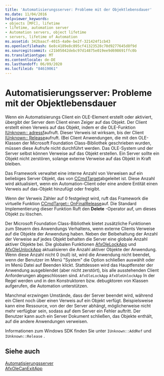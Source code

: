 ```yaml
---
title: 'Automatisierungsserver: Probleme mit der Objektlebensdauer'
ms.date: 11/04/2016
helpviewer_keywords:
- objects [MFC], lifetime
- lifetime, automation server
- Automation servers, object lifetime
- servers, lifetime of Automation
ms.assetid: 342baacf-4015-4a0e-be2f-321424f1cb43
ms.openlocfilehash: 6e8c4189e8c895cf41323528c70d9277645d8f9d
ms.sourcegitcommit: c21b05042debc97d14875e019ee9d698691ffc0b
ms.translationtype: MT
ms.contentlocale: de-DE
ms.lasthandoff: 06/09/2020
ms.locfileid: "84619061"
---
```

# <a name="automation-servers-object-lifetime-issues"></a>Automatisierungsserver: Probleme mit der Objektlebensdauer

Wenn ein Automatisierungs Client ein OLE-Element erstellt oder aktiviert, übergibt der Server dem Client einen Zeiger auf das Objekt. Der Client erstellt einen Verweis auf das Objekt, indem er die OLE-Funktion [IUnknown:: adressf](/windows/win32/api/unknwn/nf-unknwn-iunknown-addref)aufruft. Dieser Verweis ist wirksam, bis der Client [IUnknown:: Release](/windows/win32/api/unknwn/nf-unknwn-iunknown-release)aufruft. (Bei Client Anwendungen, die mit den OLE-Klassen der Microsoft Foundation Class-Bibliothek geschrieben wurden, müssen diese Aufrufe nicht durchführt werden. Das OLE-System und der Server selbst können Verweise auf das Objekt erstellen. Ein Server sollte ein Objekt nicht zerstören, solange externe Verweise auf das Objekt in Kraft bleiben.

Das Framework verwaltet eine interne Anzahl von Verweisen auf ein beliebiges Server Objekt, das von [CCmdTarget](reference/ccmdtarget-class.md)abgeleitet ist. Diese Anzahl wird aktualisiert, wenn ein Automation-Client oder eine andere Entität einen Verweis auf das-Objekt hinzufügt oder freigibt.

Wenn der Verweis Zähler auf 0 festgelegt wird, ruft das Framework die virtuelle Funktion [CCmdTarget:: OnFinalRelease](reference/ccmdtarget-class.md#onfinalrelease)auf. Die Standard Implementierung dieser Funktion Ruft den **Delete** -Operator auf, um dieses Objekt zu löschen.

Der Microsoft Foundation Class-Bibliothek bietet zusätzliche Funktionen zum Steuern des Anwendungs Verhaltens, wenn externe Clients Verweise auf die Objekte der Anwendung haben. Neben der Beibehaltung der Anzahl der Verweise auf jedes Objekt behalten die Server eine globale Anzahl aktiver Objekte bei. Die globalen Funktionen [AfxOleLockApp](reference/application-control.md#afxolelockapp) und [AfxOleUnlockApp](reference/application-control.md#afxoleunlockapp) aktualisieren die Anzahl aktiver Objekte der Anwendung. Wenn diese Anzahl nicht 0 (null) ist, wird die Anwendung nicht beendet, wenn der Benutzer im Menü "System" die Option schließen auswählt oder im Menü Datei auf Beenden klickt. Stattdessen wird das Hauptfenster der Anwendung ausgeblendet (aber nicht zerstört), bis alle ausstehenden Client Anforderungen abgeschlossen sind. `AfxOleLockApp` `AfxOleUnlockApp` In der Regel werden und in den Konstruktoren bzw. debugktoren von Klassen aufgerufen, die Automation unterstützen.

Manchmal erzwingen Umstände, dass der Server beendet wird, während ein Client noch über einen Verweis auf ein Objekt verfügt. Beispielsweise kann eine Ressource, von der der Server abhängt, möglicherweise nicht mehr verfügbar sein, sodass auf dem Server ein Fehler auftritt. Der Benutzer kann auch ein Server Dokument schließen, das Objekte enthält, auf die andere Anwendungen verweisen.

Informationen zum Windows SDK finden Sie unter `IUnknown::AddRef` und `IUnknown::Release` .

## <a name="see-also"></a>Siehe auch

[Automatisierungsserver](automation-servers.md)<br/>
[AfxOleCanExitApp](reference/application-control.md#afxolecanexitapp)
